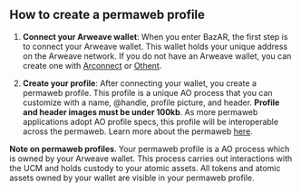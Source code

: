 ## How to create a permaweb profile

1. **Connect your Arweave wallet**: When you enter BazAR, the first step is to connect your Arweave wallet. This wallet holds your unique address on the Arweave network. If you do not have an Arweave wallet, you can create one with [Arconnect](https://www.arconnect.io/) or [Othent](https://othent.io/).

2. **Create your profile**: After connecting your wallet, you create a permaweb profile. This profile is a unique AO process that you can customize with a name, @handle, profile picture, and header. **Profile and header images must be under 100kb**. As more permaweb applications adopt AO profile specs, this profile will be interoperable across the permaweb. Learn more about the permaweb [here](https://ao-bazar.arweave.net/#/docs/key-concepts/permaweb).

**Note on permaweb profiles**. Your permaweb profile is a AO process which is owned by your Arweave wallet. This process carries out interactions with the UCM and holds custody to your atomic assets. All tokens and atomic assets owned by your wallet are visible in your permaweb profile.
